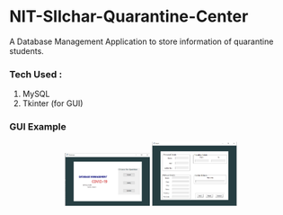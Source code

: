 # NIT-SIlchar-Quarantine-Center

A Database Management Application to store information of quarantine students.

### Tech Used :
  1. MySQL
  2. Tkinter (for GUI)

### GUI Example

<p align=center>
  <img src='dbms-gui-1.jpg' width="30%" height="30%"/> <img src='dbms-gui-2.jpg' width="30%" height="30%"/>
</p>
